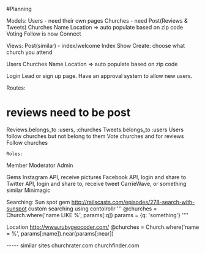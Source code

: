 #Planning

Models:
Users - need their own pages
Churches - need
Post(Reviews & Tweets)
Churches
    Name
    Location => auto populate based on    zip code
Voting
Follow is now Connect

Views:
Post(similar) - index/welcome
    Index
    Show
     Create: choose what church you attend

Users
Churches
    Name
    Location => auto populate based on    zip code

Login
Lead or sign up page.
    Have an approval system to allow new users.

Routes:
# reviews need to be post
Reviews.belongs_to :users, :churches
Tweets.belongs_to :users
Users follow churches but not belong to them
Vote churches and for reviews
Follow churches


    Roles:
Member
Moderator
Admin

Gems
Instagram API, receive pictures
Facebook API, login and share to
Twitter API, login and share to, receive tweet
CarrieWave, or something similar
Minimagic


Searching:
Sun spot gem
http://railscasts.com/episodes/278-search-with-sunspot
custom searching using contolrollr
'''
 @churches = Church.where('name LIKE %', params[:q])
 params = {q: 'something'}
''''

Location
http://www.rubygeocoder.com/
@churches = Church.where('name = %', params[:name]).near(params[:near])

----- similar sites
churchrater.com
churchfinder.com

